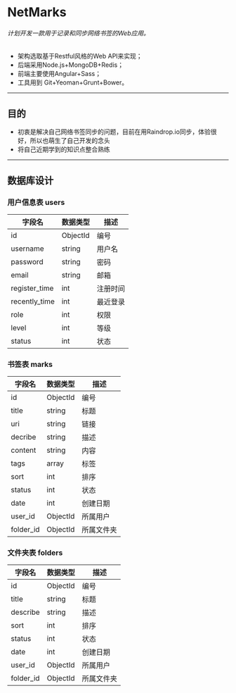 # NetMarks
###### 计划开发一款用于记录和同步网络书签的Web应用。
* 架构选取基于Restful风格的Web API来实现；
* 后端采用Node.js+MongoDB+Redis；
* 前端主要使用Angular+Sass；
* 工具用到 Git+Yeoman+Grunt+Bower。
<hr>

## 目的
* 初衷是解决自己网络书签同步的问题，目前在用Raindrop.io同步，体验很好，所以也萌生了自己开发的念头
* 将自己近期学到的知识点整合熟练
<hr>

## 数据库设计

### 用户信息表 users
| 字段名 | 数据类型 | 描述 |
| --- | --- | --- |
| id | ObjectId | 编号 |
| username | string | 用户名 |
| password | string | 密码 |
| email | string | 邮箱 |
| register_time | int | 注册时间 |
| recently_time | int | 最近登录 |
| role | int | 权限 |
| level | int | 等级 |
| status | int | 状态 |

### 书签表 marks
| 字段名 | 数据类型 | 描述 |
| --- | --- | --- |
| id | ObjectId | 编号 |
| title | string | 标题 |
| uri | string | 链接 |
| decribe | string | 描述 |
| content | string | 内容 |
| tags | array | 标签 |
| sort | int | 排序 |
| status | int | 状态 |
| date | int | 创建日期 |
| user_id | ObjectId | 所属用户 |
| folder_id | ObjectId | 所属文件夹 |

### 文件夹表 folders
| 字段名 | 数据类型 | 描述 |
| --- | --- | --- |
| id | ObjectId | 编号 |
| title | string | 标题 |
| describe | string | 描述 |
| sort | int | 排序 |
| status | int | 状态 |
| date | int | 创建日期 |
| user_id | ObjectId | 所属用户 |
| folder_id | ObjectId | 所属文件夹 |
